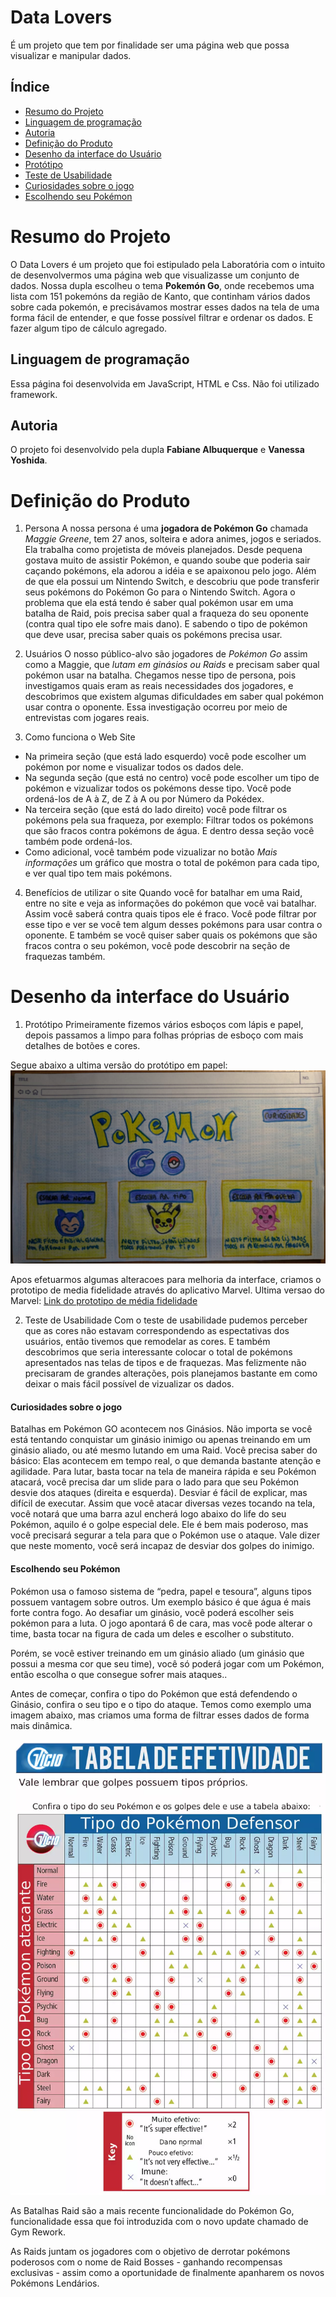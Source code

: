 # Data Lovers
É um projeto que tem por finalidade ser uma página web que possa visualizar e manipular dados.

## Índice

* [Resumo do Projeto](#Resumo-do-Projeto)
* [Linguagem de programação](#Linguagem-de-programacao)
* [Autoria](#Autoria)
* [Definição do Produto](#Definicao-do-produto)
* [Desenho da interface do Usuário](#Desenho-da-interface-do-usuario)
* [Protótipo](#Prototipo)
* [Teste de Usabilidade](#Teste-de-usabilidade)
* [Curiosidades sobre o jogo](#Curiosidades-sobre-o-jogo)
* [Escolhendo seu Pokémon](#Escolhendo-seu-pokemon)


# Resumo do Projeto
O Data Lovers é um projeto que foi estipulado pela Laboratória com o intuito de desenvolvermos uma página web que visualizasse um conjunto de dados. 
Nossa dupla escolheu o tema <b>Pokemón Go</b>, onde recebemos uma lista com 151 pokemóns da região de Kanto, que continham vários dados sobre cada pokemón, e precisávamos mostrar esses dados na tela de uma forma fácil de entender, e que fosse possível filtrar e ordenar os dados. E fazer algum tipo de cálculo agregado.

## Linguagem de programação
Essa página foi desenvolvida em JavaScript, HTML e Css. Não foi utilizado framework.

## Autoria
O projeto foi desenvolvido pela dupla **Fabiane Albuquerque** e **Vanessa Yoshida**.

# Definição do Produto
1. Persona
A nossa persona é uma **jogadora de Pokémon Go** chamada *Maggie Greene*, tem 27 anos, solteira e adora animes, jogos e seriados. Ela trabalha como projetista de móveis planejados. Desde pequena gostava muito de assistir Pokémon, e quando soube que poderia sair caçando pokémons, ela adorou a idéia e se apaixonou pelo jogo. Além de que ela possui um Nintendo Switch, e descobriu que pode transferir seus pokémons do Pokémon Go para o Nintendo Switch. Agora o problema que ela está tendo é saber qual pokémon usar em uma batalha de Raid, pois precisa saber qual a fraqueza do seu oponente (contra qual tipo ele sofre mais dano). E sabendo o tipo de pokémon que deve usar, precisa saber quais os pokémons precisa usar.

2. Usuários
O nosso público-alvo são jogadores de *Pokémon Go* assim como a Maggie, que *lutam em ginásios ou Raids* e precisam saber qual pokémon usar na batalha.
Chegamos nesse tipo de persona, pois investigamos quais eram as reais necessidades dos jogadores, e descobrimos que existem algumas dificuldades em saber qual pokémon usar contra o oponente. Essa investigação ocorreu por meio de entrevistas com jogares reais.

3. Como funciona o Web Site
* Na primeira seção (que está lado esquerdo) você pode escolher um pokémon por nome e visualizar todos os dados dele.
* Na segunda seção (que está no centro) você pode escolher um tipo de pokémon e vizualizar todos os pokémons desse tipo. Você pode ordená-los de A à Z, de Z à A ou por Número da Pokédex. 
* Na terceira seção (que está do lado direito) você pode filtrar os pokémons pela sua fraqueza, por exemplo: Filtrar todos os pokémons que são fracos contra pokémons de água. E dentro dessa seção você também pode ordená-los.
* Como adicional, você também pode vizualizar no botão *Mais informações* um gráfico que mostra o total de pokémon para cada tipo, e ver qual tipo tem mais pokémons.

4. Benefícios de utilizar o site
Quando você for batalhar em uma Raid, entre no site e veja as informações do pokémon que você vai batalhar. Assim você saberá contra quais tipos ele é fraco.
Você pode filtrar por esse tipo e ver se você tem algum desses pokémons para usar contra o oponente.
E também se você quiser saber quais os pokémons que são fracos contra o seu pokémon, você pode descobrir na seção de fraquezas também.

# Desenho da interface do Usuário

1. Protótipo 
Primeiramente fizemos vários esboços com lápis e papel, depois passamos a limpo para folhas próprias de esboço com mais detalhes de botões e cores. 

Segue abaixo a ultima versão do protótipo em papel:
![Imagem do prototipo feito em papel](src/images/prototipo.jpg)

Apos efetuarmos algumas alteracoes para melhoria da interface, criamos o prototipo de media fidelidade através do aplicativo Marvel.
Ultima versao do Marvel:
[Link do prototipo de média fidelidade](https://marvelapp.com/1dbi5fdg/screen/54087041)

2. Teste de Usabilidade
Com o teste de usabilidade pudemos perceber que as cores não estavam correspondendo as espectativas dos usuários, então tivemos que remodelar as cores. E também descobrimos que seria interessante colocar o total de pokémons apresentados nas telas de tipos e de fraquezas. Mas felizmente não precisaram de grandes alterações, pois planejamos bastante em como deixar o mais fácil possível de vizualizar os dados.



#### Curiosidades sobre o jogo
Batalhas em Pokémon GO acontecem nos Ginásios. Não importa se você está tentando conquistar um ginásio inimigo ou apenas treinando em um ginásio aliado, ou até mesmo lutando em uma Raid. Você precisa saber do básico:
Elas acontecem em tempo real, o que demanda bastante atenção e agilidade. Para lutar, basta tocar na tela de maneira rápida e seu Pokémon atacará, você precisa dar um slide para o lado para que seu Pokémon desvie dos ataques (direita e esquerda). Desviar é fácil de explicar, mas difícil de executar.
Assim que você atacar diversas vezes tocando na tela, você notará que uma barra azul encherá logo abaixo do life do seu Pokémon, aquilo é o golpe especial dele. Ele é bem mais poderoso, mas você precisará segurar a tela para que o Pokémon use o ataque. Vale dizer que neste momento, você será incapaz de desviar dos golpes do inimigo. 

#### Escolhendo seu Pokémon
Pokémon usa o famoso sistema de “pedra, papel e tesoura”, alguns tipos possuem vantagem sobre outros. Um exemplo básico é que água é mais forte contra fogo. Ao desafiar um ginásio, você poderá escolher seis pokémon para a luta. O jogo apontará 6 de cara, mas você pode alterar o time, basta tocar na figura de cada um deles e escolher o substituto.

Porém, se você estiver treinando em um ginásio aliado (um ginásio que possui a mesma cor que seu time), você só poderá jogar com um Pokémon, então escolha o que consegue sofrer mais ataques..

Antes de começar, confira o tipo do Pokémon que está defendendo o Ginásio, confira o seu tipo e o tipo do ataque. Temos como exemplo uma imagem abaixo, mas criamos uma forma de filtrar esses dados de forma mais dinâmica.

![img](src/images/type-pokemon.jpg)

As Batalhas Raid são a mais recente funcionalidade do Pokémon Go, funcionalidade essa que foi introduzida com o novo update chamado de Gym Rework.

As Raids juntam os jogadores com o objetivo de derrotar pokémons poderosos com o nome de Raid Bosses - ganhando recompensas exclusivas - assim como a oportunidade de finalmente apanharem os novos Pokémons Lendários.
